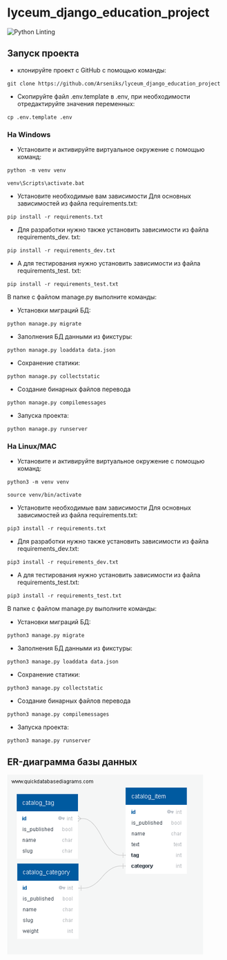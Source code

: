 # lyceum_django_education_project

![Python Linting](https://github.com/Arseniks/lyceum_django_education_project/actions/workflows/python-package.yml/badge.svg)

## Запуск проекта
- клонируйте проект с GitHub с помощью команды:
```
git clone https://github.com/Arseniks/lyceum_django_education_project
``` 
- Скопируйте файл .env.template в .env, при необходимости отредактируйте 
  значения переменных:
```
cp .env.template .env
``` 
### На Windows
- Установите и активируйте виртуальное окружение с помощью команд:
```
python -m venv venv
``` 
```
venv\Scripts\activate.bat
``` 
- Установите необходимые вам зависимости
Для основных зависимостей из файла requirements.txt:
```
pip install -r requirements.txt
``` 
- Для разработки нужно также установить зависимости из файла requirements_dev.
txt:
```
pip install -r requirements_dev.txt
``` 
- А для тестирования нужно установить зависимости из файла requirements_test.
  txt:
```
pip install -r requirements_test.txt
```
В папке с файлом manage.py выполните команды:
- Установки миграций БД:
```
python manage.py migrate
```
- Заполнения БД данными из фикстуры:
```
python manage.py loaddata data.json
```
- Сохранение статики:
```
python manage.py collectstatic
```
- Создание бинарных файлов перевода
```
python manage.py compilemessages
```
- Запуска проекта:
```
python manage.py runserver
```
### На Linux/MAC
- Установите и активируйте виртуальное окружение с помощью команд:
```
python3 -m venv venv
``` 
```
source venv/bin/activate
``` 
- Установите необходимые вам зависимости
Для основных зависимостей из файла requirements.txt:
```
pip3 install -r requirements.txt
``` 
- Для разработки нужно также установить зависимости из файла requirements_dev.txt:
```
pip3 install -r requirements_dev.txt
``` 
- А для тестирования нужно установить зависимости из файла requirements_test.txt:
```
pip3 install -r requirements_test.txt
```
В папке с файлом manage.py выполните команды:
- Установки миграций БД:
```
python3 manage.py migrate
```
- Заполнения БД данными из фикстуры:
```
python3 manage.py loaddata data.json
```
- Сохранение статики:
```
python3 manage.py collectstatic
```
- Создание бинарных файлов перевода
```
python3 manage.py compilemessages
```
- Запуска проекта:
```
python3 manage.py runserver
```


## ER-диаграмма базы данных
![QuickDBD-Free Diagram.png](ER_diagram.png)
